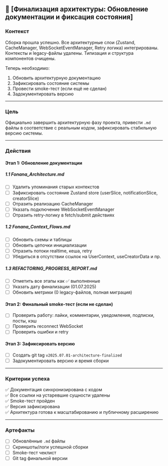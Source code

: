 ## 🏁 [Финализация архитектуры: Обновление документации и фиксация состояния]

### Контекст
Сборка прошла успешно. Все архитектурные слои (Zustand, CacheManager, WebSocketEventManager, Retry логика) интегрированы. Контексты и legacy-файлы удалены. Типизация и структура компонентов очищены.

Теперь необходимо:
1. Обновить архитектурную документацию
2. Зафиксировать состояние системы
3. Провести smoke-тест (если ещё не сделан)
4. Задокументировать версию

---

### Цель
Официально завершить архитектурную фазу проекта, привести `.md` файлы в соответствие с реальным кодом, зафиксировать стабильную версию системы.

---

### Действия

#### Этап 1: Обновление документации

##### 1.1 Fonana_Architecture.md
- [ ] Удалить упоминания старых контекстов
- [ ] Зафиксировать состояние Zustand store (userSlice, notificationSlice, creatorSlice)
- [ ] Отразить реализацию CacheManager
- [ ] Указать подключение WebSocketEventManager
- [ ] Отразить retry-логику в fetch/submit действиях

##### 1.2 Fonana_Context_Flows.md
- [ ] Обновить схемы и таблицы
- [ ] Обновить цепочки инициализации
- [ ] Отразить потоки realtime, кеша, retry
- [ ] Убедиться в отсутствии ссылок на UserContext, useCreatorData и пр.

##### 1.3 REFACTORING_PROGRESS_REPORT.md
- [ ] Отметить все этапы как ✅ выполненные
- [ ] Указать дату финализации (01.07.2025)
- [ ] Обновить метрики (0 legacy-файлов, полная миграция)

#### Этап 2: Финальный smoke-тест (если не сделан)
- [ ] Проверить работу: лайки, комментарии, уведомления, подписки, посты, кэш
- [ ] Проверить reconnect WebSocket
- [ ] Проверить ошибки и retry

#### Этап 3: Зафиксировать версию
- [ ] Создать git tag `v2025.07.01-architecture-finalized`
- [ ] Задокументировать версию и время сборки

---

### Критерии успеха

✅ Документация синхронизирована с кодом  
✅ Все ссылки на устаревшие сущности удалены  
✅ Smoke-тест пройден  
✅ Версия зафиксирована  
✅ Архитектура готова к масштабированию и публичному расширению

---

### Артефакты

- [ ] Обновлённые `.md` файлы
- [ ] Скриншоты/логи успешной сборки
- [ ] Smoke-тест чеклист
- [ ] Git tag финальной версии